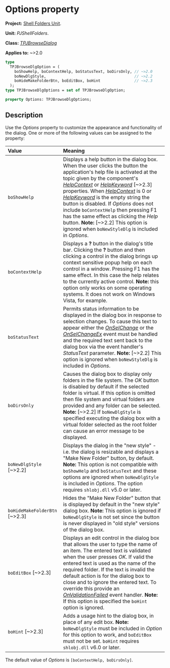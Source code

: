 # Options property

**Project:** [Shell Folders Unit](../API.md).

**Unit:** _PJShellFolders_.

**Class:** _[TPJBrowseDialog](./TPJBrowseDialog.md)_

**Applies to:** ~>2.0

```pascal
type
  TPJBrowseDlgOption = (
    boShowHelp, boContextHelp, boStatusText, boDirsOnly, // ~>2.0
    boNewDlgStyle,                                       // ~>2.2 
    boHideMakeFolderBtn, boEditBox, boHint               // ~>2.3
  );
type TPJBrowseDlgOptions = set of TPJBrowseDlgOption;

property Options: TPJBrowseDlgOptions;
```

## Description

Use the _Options_ property to customize the appearance and functionality of the dialog. One or more of the following values can be assigned to the property:

| Value | Meaning |
|:------|:--------|
| `boShowHelp` | Displays a help button in the dialog box. When the user clicks the button the application's help file is activated at the topic given by the component's _[HelpContext](./TPJBrowseDialog-HelpContext.md)_ or _[HelpKeyword](./TPJBrowseDialog-HelpKeyword.md)_ [~>2.3] properties. When _[HelpContext](./TPJBrowseDialog-HelpContext.md)_ is 0 or _[HelpKeyword](./TPJBrowseDialog-HelpKeyword.md)_ is the empty string the button is disabled. If _Options_ does not include `boContextHelp` then pressing F1 has the same effect as clicking the _Help_ button. **Note:** [~>2.2] This option is ignored when `boNewStyleDlg` is included in _Options_. |
| `boContextHelp` | Displays a **?** button in the dialog's title bar. Clicking the **?** button and then clicking a control in the dialog brings up context sensitive popup help on each control in a window. Pressing F1 has the same effect. In this case the help relates to the currently active control. **Note:** this option only works on some operating systems. It does not work on Windows Vista, for example. |
| `boStatusText` | Permits status information to be displayed in the dialog box in response to selection changes. To cause this text to appear either the _[OnSelChange](./TPJBrowseDialog-OnSelChange.md)_ or the _[OnSelChangeEx](./TPJBrowseDialog-OnSelChangeEx.md)_ event must be handled and the required text sent back to the dialog box via the event handler's _StatusText_ parameter. **Note:** [~>2.2] This option is ignored when `boNewStyleDlg` is included in _Options_. |
| `boDirsOnly` | Causes the dialog box to display only folders in the file system. The _OK_ button is disabled by default if the selected folder is virtual. If this option is omitted then file system and virtual folders are provided and any folder can be selected. **Note:** [~>2.2] If `boNewDlgStyle` is specified executing the dialog box with a virtual folder selected as the root folder can cause an error message to be displayed. |
| `boNewDlgStyle` [~>2.2] | Displays the dialog in the "new style" - i.e. the dialog is resizable and displays a "Make New Folder" button, by default. **Note:** This option is not compatible with `boShowHelp` and `boStatusText` and these options are ignored when `boNewDlgStyle` is included in _Options_. The option requires `shlobj.dll` v5.0 or later. |
| `boHideMakeFolderBtn` [~>2.3] | Hides the "Make New Folder" button that is displayed by default in the "new style" dialog box. **Note:** This option is ignored if `boNewDlgStyle` is not set since the button is never displayed in "old style" versions of the dialog box. |
| `boEditBox` [~>2.3] | Displays an edit control in the dialog box that allows the user to type the name of an item. The entered text is validated when the user presses _OK_. If valid the entered text is used as the name of the required folder. If the text is invalid the default action is for the dialog box to close and to ignore the entered text. To override this provide an _[OnValidationFailed](./TPJBrowseDialog-OnValidationFailed.md)_ event handler. **Note:** If this option is specified the `boHint` option is ignored. |
| `boHint` [~>2.3] | Adds a usage hint to the dialog box, in place of any edit box. **Note:** `boNewDlgStyle` must be included in _Option_ for this option to work, and `boEditBox` must not be set. `boHint` requires `shlobj.dll` v6.0 or later. |

The default value of _Options_ is `[boContextHelp, boDirsOnly]`.
